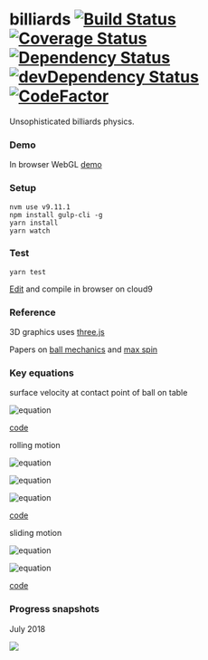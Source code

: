 # billiards [![Build Status](https://travis-ci.org/tailuge/billiards.svg?branch=master)](https://travis-ci.org/tailuge/billiards/) [![Coverage Status](https://coveralls.io/repos/github/tailuge/billiards/badge.svg?branch=master)](https://coveralls.io/github/tailuge/billiards?branch=master) [![Dependency Status](https://david-dm.org/tailuge/billiards.svg)](https://david-dm.org/tailuge/billiards) [![devDependency Status](https://david-dm.org/tailuge/billiards/dev-status.svg)](https://david-dm.org/tailuge/billiards#info=devDependencies) [![CodeFactor](https://www.codefactor.io/repository/github/tailuge/billiards/badge)](https://www.codefactor.io/repository/github/tailuge/billiards)


Unsophisticated billiards physics.

### Demo

In browser WebGL [demo](http://tailuge.github.io/billiards/)


### Setup

```
nvm use v9.11.1
npm install gulp-cli -g
yarn install
yarn watch 
```
### Test

```
yarn test
```

[Edit](https://ide.c9.io/tailuge/billiards) and compile in browser on cloud9


### Reference

3D graphics uses [three.js](https://threejs.org/docs/index.html#api/math/Vector3)

Papers on [ball mechanics](http://billiards.colostate.edu/physics/Han_paper.pdf)
and [max spin](http://billiards.colostate.edu/technical_proofs/new/TP_B-17.pdf)

### Key equations

surface velocity at contact point of ball on table

![equation](http://latex.codecogs.com/png.latex?\vec{v{_{a}}}%20=%20\vec{v}\cdot%20(\vec{z}%20\times%20\vec{\omega})) 

[code](https://github.com/tailuge/billiards/blob/master/src/physics.ts#L11-L16)

rolling motion

![equation](http://latex.codecogs.com/png.latex?\dot{v}%20=%20-\mu%20g%20\frac{\vec{v}}{\left%20|%20\vec{v}%20\right%20|}) 

![equation](http://latex.codecogs.com/png.latex?\dot{w}%20=%20-\frac{5}{2}\frac{\mu%20g}{R}%20\frac{\vec{v}}{\left%20|%20\vec{v}%20\right%20|}) 

![equation](http://latex.codecogs.com/png.latex?\dot{\omega}_{z}%20=%20-\frac{5}{2}\frac{M_{z}}{mR^2}sgn(\omega_{z}))

[code](https://github.com/tailuge/billiards/blob/master/src/physics.ts#L35-L40)

sliding motion

![equation](http://latex.codecogs.com/png.latex?\dot{v}%20=%20-\frac{5}{7}\frac{M_{xy}}{mR}\vec{z}\times\vec{\omega})

![equation](http://latex.codecogs.com/png.latex?\dot{w}%20=%20-\frac{5}{7}\frac{M_{xy}}{mR^2}\vec{\omega})

[code](https://github.com/tailuge/billiards/blob/master/src/physics.ts#L18-L23)

### Progress snapshots

July 2018

<img src="https://raw.githubusercontent.com/tailuge/billiards/master/dist/t1.png">